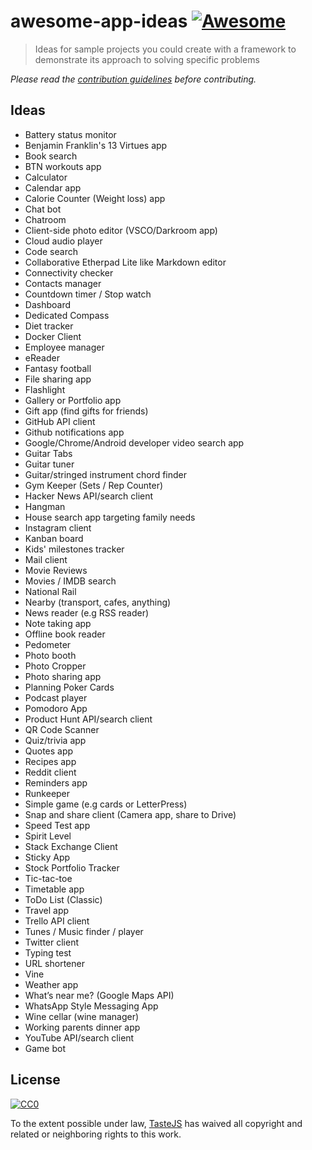 # awesome-app-ideas [![Awesome](https://cdn.rawgit.com/sindresorhus/awesome/d7305f38d29fed78fa85652e3a63e154dd8e8829/media/badge.svg)](https://github.com/sindresorhus/awesome)

> Ideas for sample projects you could create with a framework to demonstrate its approach to solving specific problems

*Please read the [contribution guidelines](contributing.md) before contributing.*


## Ideas

- Battery status monitor
- Benjamin Franklin's 13 Virtues app
- Book search
- BTN workouts app
- Calculator
- Calendar app
- Calorie Counter (Weight loss) app
- Chat bot
- Chatroom
- Client-side photo editor (VSCO/Darkroom app)
- Cloud audio player
- Code search
- Collaborative Etherpad Lite like Markdown editor
- Connectivity checker
- Contacts manager
- Countdown timer / Stop watch
- Dashboard
- Dedicated Compass
- Diet tracker
- Docker Client
- Employee manager
- eReader
- Fantasy football
- File sharing app
- Flashlight
- Gallery or Portfolio app
- Gift app (find gifts for friends)
- GitHub API client
- Github notifications app
- Google/Chrome/Android developer video search app
- Guitar Tabs
- Guitar tuner
- Guitar/stringed instrument chord finder
- Gym Keeper (Sets / Rep Counter)
- Hacker News API/search client
- Hangman
- House search app targeting family needs
- Instagram client
- Kanban board
- Kids' milestones tracker
- Mail client
- Movie Reviews
- Movies / IMDB search
- National Rail
- Nearby (transport, cafes, anything)
- News reader (e.g RSS reader)
- Note taking app
- Offline book reader
- Pedometer
- Photo booth
- Photo Cropper
- Photo sharing app
- Planning Poker Cards
- Podcast player
- Pomodoro App
- Product Hunt API/search client
- QR Code Scanner
- Quiz/trivia app
- Quotes app
- Recipes app
- Reddit client
- Reminders app
- Runkeeper
- Simple game (e.g cards or LetterPress)
- Snap and share client (Camera app, share to Drive)
- Speed Test app
- Spirit Level
- Stack Exchange Client
- Sticky App
- Stock Portfolio Tracker
- Tic-tac-toe
- Timetable app
- ToDo List (Classic)
- Travel app
- Trello API client
- Tunes / Music finder / player
- Twitter client
- Typing test
- URL shortener
- Vine
- Weather app
- What’s near me? (Google Maps API)
- WhatsApp Style Messaging App
- Wine cellar (wine manager)
- Working parents dinner app
- YouTube API/search client
- Game bot

## License

[![CC0](http://i.creativecommons.org/p/zero/1.0/88x31.png)](http://creativecommons.org/publicdomain/zero/1.0/)

To the extent possible under law, [TasteJS](http://tastejs.com) has waived all copyright and related or neighboring rights to this work.
